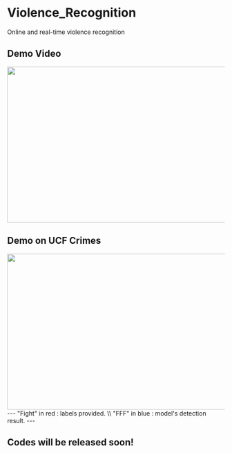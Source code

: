 # Violence_Recognition
Online and real-time violence recognition

## Demo Video
<img src="figures/three.gif" width="640" height="360"/>

## Demo on UCF Crimes
<img src="figures/ucf.gif" width="640" height="360"/>
---
"Fight" in red : labels provided. \\
"FFF" in blue : model's detection result.
---


## Codes will be released soon!

